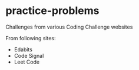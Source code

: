 # practice-problems
Challenges from various Coding Challenge websites

From following sites:

* Edabits
* Code Signal
* Leet Code

